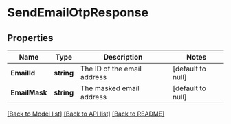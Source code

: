 # SendEmailOtpResponse

## Properties
Name | Type | Description | Notes
------------ | ------------- | ------------- | -------------
**EmailId** | **string** | The ID of the email address | [default to null]
**EmailMask** | **string** | The masked email address | [default to null]

[[Back to Model list]](../README.md#documentation-for-models) [[Back to API list]](../README.md#documentation-for-api-endpoints) [[Back to README]](../README.md)

